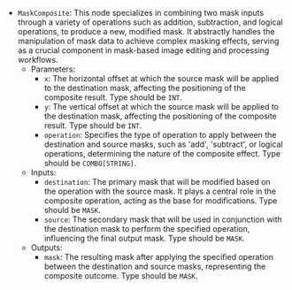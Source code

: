 - `MaskComposite`: This node specializes in combining two mask inputs through a variety of operations such as addition, subtraction, and logical operations, to produce a new, modified mask. It abstractly handles the manipulation of mask data to achieve complex masking effects, serving as a crucial component in mask-based image editing and processing workflows.
    - Parameters:
        - `x`: The horizontal offset at which the source mask will be applied to the destination mask, affecting the positioning of the composite result. Type should be `INT`.
        - `y`: The vertical offset at which the source mask will be applied to the destination mask, affecting the positioning of the composite result. Type should be `INT`.
        - `operation`: Specifies the type of operation to apply between the destination and source masks, such as 'add', 'subtract', or logical operations, determining the nature of the composite effect. Type should be `COMBO[STRING]`.
    - Inputs:
        - `destination`: The primary mask that will be modified based on the operation with the source mask. It plays a central role in the composite operation, acting as the base for modifications. Type should be `MASK`.
        - `source`: The secondary mask that will be used in conjunction with the destination mask to perform the specified operation, influencing the final output mask. Type should be `MASK`.
    - Outputs:
        - `mask`: The resulting mask after applying the specified operation between the destination and source masks, representing the composite outcome. Type should be `MASK`.
